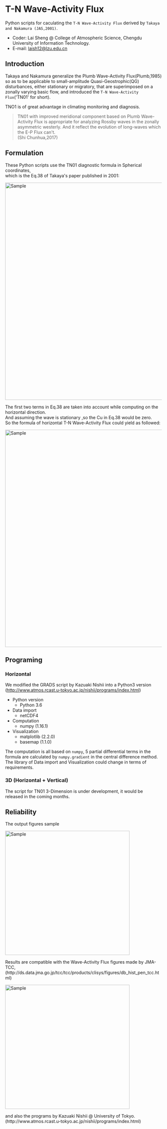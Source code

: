 # T-N Wave-Activity Flux
Python scripts for caculating the `T-N Wave-Activity Flux` derived by `Takaya and Nakamura (JAS,2001)`.
* Coder: Lai Sheng @ College of Atmospheric Science, Chengdu University of Information Technology.
* E-mail: laish12@lzu.edu.cn
## Introduction 
Takaya and Nakamura generalize the Plumb Wave-Activity Flux(Plumb,1985) so as to be applicable to small-amplitude Quasi-Geostrophic(QG) disturbances, either stationary or migratory, that are superimposed on a zonally varying basic flow, and introduced the `T-N Wave-Activity Flux`('TN01' for short).<br>

TNO1 is of great advantage in climating monitoring and diagnosis.
>TN01 with improved meridional component based on Plumb Wave-Activity Flux is appropriate for analyzing Rossby waves in the zonally asymmetric westerly. And it reflect the evolution of long-waves which the E-P Flux can't.<br>(Shi Chunhua,2017)

## Formulation
These Python scripts use the TN01 diagnostic formula in Spherical coordinates, <br>
which is the Eq.38 of Takaya's paper published in 2001:<br>
<p align="left">
    <img src="https://github.com/laishenggx/T-N_Wave-Activity-Flux/raw/master/eq38.png" alt="Sample"  width="700">
</p>
The first two terms in Eq.38 are taken into account while computing on the horizontal direction.<br>
And assuming the wave is stationary ,so the Cu in Eq.38 would be zero.<br>
So the formula of horizontal T-N Wave-Activity Flux could yield as followed:

<p align="left">
    <img src="https://github.com/laishenggx/T-N_Wave-Activity-Flux/raw/master/eq38_hor.png" alt="Sample"  width="700">
</p>

## Programing
### Horizontal
We modified the GRADS script by Kazuaki Nishii into a Python3 version<br>
(http://www.atmos.rcast.u-tokyo.ac.jp/nishii/programs/index.html)<br>

* Python version
    * Python 3.6
* Data import
    * netCDF4
* Computation
    * numpy (1.16.1)
* Visualization
    * matplotlib (2.2.0)
    * basemap (1.1.0)

The computation is all based on `numpy`, 5 partial differential terms in the formula are calculated by `numpy.gradient` in the central difference method. <br>
The library of Data import and Visualization could change in terms of requirements.

### 3D (Horizontal + Vertical)
The script for TN01 3-Dimension is under development, it would be released in the coming months.

## Reliability
The output figures sample
<p align="left">
    <img src="https://github.com/laishenggx/T-N_Wave-Activity-Flux/raw/master/jan1981.png" alt="Sample"  width="400">
</p>
Results are compatible with the Wave-Activity Flux figures made by JMA-TCC,<br>
(http://ds.data.jma.go.jp/tcc/tcc/products/clisys/figures/db_hist_pen_tcc.html)<br>
<p align="left">
    <img src="https://github.com/laishenggx/T-N_Wave-Activity-Flux/raw/master/psnh_mon_hist_waf300_198101.png" alt="Sample"  width="400">
</p>
and also the programs by Kazuaki Nishii @ University of Tokyo.<br>
(http://www.atmos.rcast.u-tokyo.ac.jp/nishii/programs/index.html)
